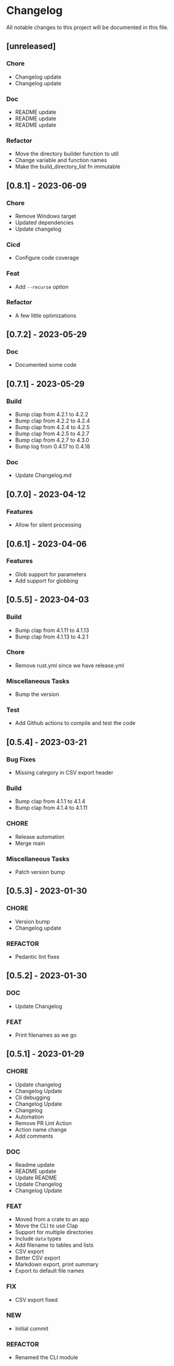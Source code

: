 # Changelog

All notable changes to this project will be documented in this file.

## [unreleased]

### Chore

- Changelog update
- Changelog update

### Doc

- README update
- README update
- README update

### Refactor

- Move the directory builder function to util
- Change variable and function names
- Make the build_directory_list fn immutable

## [0.8.1] - 2023-06-09

### Chore

- Remove Windows target
- Updated dependencies
- Update changelog

### Cicd

- Configure code coverage

### Feat

- Add `--recurse` option

### Refactor

- A few little optimizations

## [0.7.2] - 2023-05-29

### Doc

- Documented some code

## [0.7.1] - 2023-05-29

### Build

- Bump clap from 4.2.1 to 4.2.2
- Bump clap from 4.2.2 to 4.2.4
- Bump clap from 4.2.4 to 4.2.5
- Bump clap from 4.2.5 to 4.2.7
- Bump clap from 4.2.7 to 4.3.0
- Bump log from 0.4.17 to 0.4.18

### Doc

- Update Changelog.md

## [0.7.0] - 2023-04-12

### Features

- Allow for silent processing

## [0.6.1] - 2023-04-06

### Features

- Glob support for parameters
- Add support for globbing

## [0.5.5] - 2023-04-03

### Build

- Bump clap from 4.1.11 to 4.1.13
- Bump clap from 4.1.13 to 4.2.1

### Chore

- Remove rust.yml since we have release.yml

### Miscellaneous Tasks

- Bump the version

### Test

- Add Github actions to compile and test the code

## [0.5.4] - 2023-03-21

### Bug Fixes

- Missing category in CSV export header

### Build

- Bump clap from 4.1.1 to 4.1.4
- Bump clap from 4.1.4 to 4.1.11

### CHORE

- Release automation
- Merge main

### Miscellaneous Tasks

- Patch version bump

## [0.5.3] - 2023-01-30

### CHORE

- Version bump
- Changelog update

### REFACTOR

- Pedantic lint fixes

## [0.5.2] - 2023-01-30

### DOC

- Update Changelog

### FEAT

- Print filenames as we go

## [0.5.1] - 2023-01-29

### CHORE

- Update changelog
- Changelog Update
- Cli debugging
- Changelog Update
- Changelog
- Automation
- Remove PR Lint Action
- Action name change
- Add comments

### DOC

- Readme update
- README update
- Update README
- Update Changelog
- Changelog Update

### FEAT

- Moved from a crate to an app
- Move the CLI to use Clap
- Support for multiple directories
- Include `data` types
- Add filename to tables and lists
- CSV export
- Better CSV export
- Markdown export, print summary
- Export to default file names

### FIX

- CSV export fixed

### NEW

- Initial commit

### REFACTOR

- Renamed the CLI module

<!-- generated by git-cliff -->
